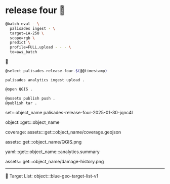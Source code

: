 # release four 🎰

```bash
@batch eval - \
  palisades ingest - \
  target=LA-250 \
  scope=rgb \
  predict \
  profile=FULL,upload - - - \
  to=aws_batch
```

🎰

```bash
@select palisades-release-four-$(@@timestamp)

palisades analytics ingest upload .

@open QGIS .

@assets publish push .
@publish tar .
```

set:::object_name palisades-release-four-2025-01-30-jqnc4l

object:::get:::object_name

coverage: assets:::get:::object_name/coverage.geojson

assets:::get:::object_name/QGIS.png

yaml:::get:::object_name:::analytics.summary

assets:::get:::object_name/damage-history.png

---

🎯 Target List: object:::blue-geo-target-list-v1